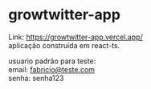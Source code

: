 # growtwitter-app

Link: https://growtwitter-app.vercel.app/ </br>
aplicação construída em react-ts.

usuario padrão para teste: </br>
email: fabricio@teste.com </br>
senha: senha123
